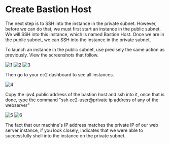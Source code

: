 # Create Bastion Host

The next step is to SSH into the instance in the private subnet. However, before we can do that, we must first start an instance in the public subnet. We will SSH into this instance, which is named Bastion Host. Once we are in the public subnet, we can SSH into the instance in the private subnet.

To launch an instance in the public subnet, use precisely the same action as previously. View the screenshots that follow.

![1](https://github.com/atharva5683/Hosting-WordPress-on-AWS-with-a-Secure-Three-Tier-VPC/assets/160429511/7f7dfdf1-6ecd-43a9-9d27-8b728affcb5c)
![2](https://github.com/atharva5683/Hosting-WordPress-on-AWS-with-a-Secure-Three-Tier-VPC/assets/160429511/b42688a5-b1e1-426c-a4c7-e47bc983d96c)
![3](https://github.com/atharva5683/Hosting-WordPress-on-AWS-with-a-Secure-Three-Tier-VPC/assets/160429511/b0ba249a-9ee7-48e3-8f26-bcbb4f1a5254)

Then go to your ec2 dashboard to see all instances.

![4](https://github.com/atharva5683/Hosting-WordPress-on-AWS-with-a-Secure-Three-Tier-VPC/assets/160429511/f8c7d7f9-af75-4e80-94ed-d3aae54c4e1e)

Copy the ipv4 public address of the bastion host and ssh into it, once that is done, type the command "ssh ec2-user@private ip address of any of the webserver"

![5](https://github.com/atharva5683/Hosting-WordPress-on-AWS-with-a-Secure-Three-Tier-VPC/assets/160429511/c3c0252f-2973-4b59-8f59-90affac2cbba)
![6](https://github.com/atharva5683/Hosting-WordPress-on-AWS-with-a-Secure-Three-Tier-VPC/assets/160429511/bf0acfa6-ff18-49f8-b8ad-e5b4c2d15ded)

The fact that our machine's IP address matches the private IP of our web server instance, if you look closely, indicates that we were able to successfully shell into the instance on the private subnet.
